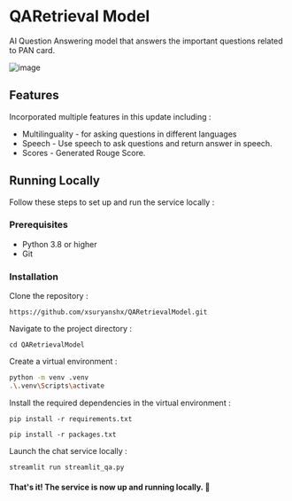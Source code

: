 # QARetrieval Model 
AI Question Answering model that answers the important questions related to PAN card. 

![image](https://github.com/xsuryanshx/QARetrievalModel/assets/51471876/4724098b-1d56-4055-a52c-9bbebf91c857)


## Features
Incorporated multiple features in this update including :
*  Multilinguality -  for asking questions in different languages
*  Speech - Use speech to ask questions and return answer in speech.
*  Scores -  Generated Rouge Score.
   
## Running Locally
Follow these steps to set up and run the service locally :

### Prerequisites
- Python 3.8 or higher
- Git

### Installation
Clone the repository :

`https://github.com/xsuryanshx/QARetrievalModel.git`

Navigate to the project directory :

`cd QARetrievalModel`


Create a virtual environment :
```bash
python -m venv .venv
.\.venv\Scripts\activate
```

Install the required dependencies in the virtual environment :

`pip install -r requirements.txt`

`pip install -r packages.txt`

Launch the chat service locally :

`streamlit run streamlit_qa.py`

#### That's it! The service is now up and running locally. 🤗


